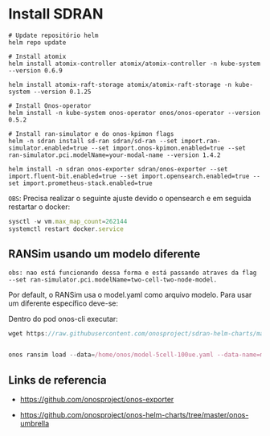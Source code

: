 # Install SDRAN

```docker
# Update repositório helm
helm repo update

# Install atomix
helm install atomix-controller atomix/atomix-controller -n kube-system --version 0.6.9

helm install atomix-raft-storage atomix/atomix-raft-storage -n kube-system --version 0.1.25

# Install Onos-operator
helm install -n kube-system onos-operator onos/onos-operator --version 0.5.2

# Install ran-simulator e do onos-kpimon flags
helm -n sdran install sd-ran sdran/sd-ran --set import.ran-simulator.enabled=true --set import.onos-kpimon.enabled=true --set ran-simulator.pci.modelName=your-modal-name --version 1.4.2

helm install -n sdran onos-exporter sdran/onos-exporter --set import.fluent-bit.enabled=true --set import.opensearch.enabled=true --set import.prometheus-stack.enabled=true
```

`OBS`: Precisa realizar o seguinte ajuste devido o opensearch e em seguida restartar o docker:
```js
sysctl -w vm.max_map_count=262144
systemctl restart docker.service
```

## RANSim usando um modelo diferente
`obs: nao está funcionando dessa forma e está passando atraves da flag --set ran-simulator.pci.modelName=two-cell-two-node-model.`

Por default, o RANSim usa o model.yaml como arquivo modelo. Para usar um diferente específico deve-se:

Dentro do pod onos-cli executar:
```js
wget https://raw.githubusercontent.com/onosproject/sdran-helm-charts/master/ran-simulator/files/model/model-5cell-100ue.yaml


onos ransim load --data=/home/onos/model-5cell-100ue.yaml --data-name=model-5cell-100ue.yaml
```


## Links de referencia
- https://github.com/onosproject/onos-exporter

- https://github.com/onosproject/onos-helm-charts/tree/master/onos-umbrella